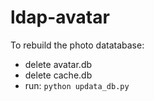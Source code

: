 # ldap-avatar

To rebuild the photo datatabase:

* delete avatar.db
* delete cache.db
* run: `python updata_db.py`